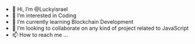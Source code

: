 - 👋 Hi, I’m @Luckyisrael
- 👀 I’m interested in Coding
- 🌱 I’m currently learning Blockchain Development
- 💞️ I’m looking to collaborate on any kind of project related to JavaScript
- 📫 How to reach me ...

<!---
Luckyisrael/Luckyisrael is a ✨ special ✨ repository because its `README.md` (this file) appears on your GitHub profile.
You can click the Preview link to take a look at your changes.
--->
